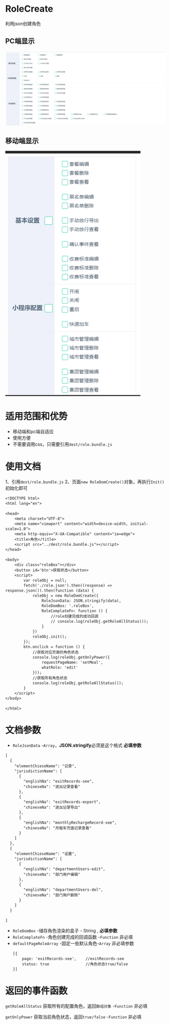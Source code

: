 # RoleCreate
利用json创建角色

## PC端显示
![pc端](https://github.com/zyTheGit/RoleCreate/blob/master/src/img/pc.jpg)
## 移动端显示
![移动端](https://github.com/zyTheGit/RoleCreate/blob/master/src/img/moble.jpg)

# 适用范围和优势
* 移动端和pc端自适应
* 使用方便
* 不需要调用css，只需要引用`dest/role.bundle.js`

# 使用文档
1、引用`dest/role.bundle.js`
2、页面`new RoleDomCreate()`对象，再执行`Init()`初始化即可
```
<!DOCTYPE html>
<html lang="en">

<head>
    <meta charset="UTF-8">
    <meta name="viewport" content="width=device-width, initial-scale=1.0">
    <meta http-equiv="X-UA-Compatible" content="ie=edge">
    <title>角色</title>
    <script src="../dest/role.bundle.js"></script>
</head>

<body>
    <div class="roleBox"></div>
    <button id='btn'>获取状态</button>
    <script>
        var roleObj = null;
        fetch('./role.json').then((response) => response.json()).then(function (data) {
            roleObj = new RoleDomCreate({
                RoleJsonData: JSON.stringify(data),
                RoleDomBox: '.roleBox',
                RoleComplateFn: function () {
                    //role创建完成的成功回调
                    // console.log(roleObj.getRoleAllStatus());
                }
            })
            roleObj.init();
        });
        btn.onclick = function () {
            //获取对应页面的角色状态
            console.log(roleObj.getOnlyPower({
                requestPageName: 'setMeal',
                whatRole: 'edit'
            }));
            //获取所有角色状态
            console.log(roleObj.getRoleAllStatus());
        }
    </script>
</body>

</html>
```

# 文档参数
* `RoleJsonData` -`Array`，**JSON.stringify**必须是这个格式 **必填参数** 
```
[
  {
    "elementChieseName": "记录",
    "jurisdictionName": [
      {
        "englishNa": "exitRecords-see",
        "chineseNa": "进出记录查看"
      },
      {
        "englishNa": "exitRecords-export",
        "chineseNa": "进出记录导出"
      },
      {
        "englishNa": "monthlyRechargeRecord-see",
        "chineseNa": "月租车充值记录查看"
      }
    ]
  },
  {
    "elementChieseName": "设置",
    "jurisdictionName": [
      {
        "englishNa": "departmentUsers-edit",
        "chineseNa": "部门用户编辑"
      },
      {
        "englishNa": "departmentUsers-del",
        "chineseNa": "部门用户删除"
      }
    ]
  }

]

```
* `RoleDomBox` -储存角色渲染的盒子 - String , **必填参数**
* `RoleComplateFn` -角色创建完成的回调函数 -`Function` 非必填
* `defaultPageRoleArray` -固定一些默认角色-`Array` 非必填参数
    ```
    [{
        page: 'exitRecords-see',    //exitRecords-see
        status: true                //角色状态true/false
    }]
    ```

# 返回的事件函数
`getRoleAllStatus` 获取所有的配置角色，返回`数组对象` -`Function` 非必填

`getOnlyPower` 获取当前角色状态，返回`true/false` -`Function` 非必填
